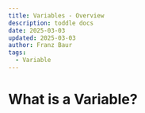 ```yaml
---
title: Variables - Overview
description: toddle docs
date: 2025-03-03
updated: 2025-03-03
author: Franz Baur
tags: 
  - Variable
---
```


# What is a Variable?